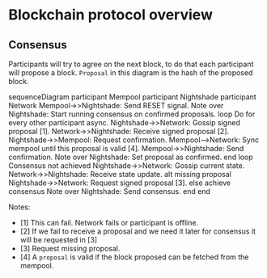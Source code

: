 # Blockchain protocol overview

## Consensus

Participants will try to agree on the next block, to do that each participant will propose a block. `Proposal` in this diagram is the hash of the proposed block.

<div class="mermaid">
sequenceDiagram
    participant Mempool
    participant Nightshade
    participant Network
    Mempool->>Nightshade: Send RESET signal.
    Note over Nightshade: Start running consensus on confirmed proposals.
    loop Do for every other participant async.
        Nightshade->>Network: Gossip signed proposal [1].
        Network->>Nightshade: Receive signed proposal [2].
        Nightshade->>Mempool: Request confirmation.
        Mempool-->Network: Sync mempool until this proposal is valid [4].
        Mempool->>Nightshade: Send confirmation.
        Note over Nightshade: Set proposal as confirmed.
    end
    loop Consensus not achieved
        Nightshade->>Network: Gossip current state.
        Network->>Nightshade: Receive state update.
        alt missing proposal
            Nightshade->>Network: Request signed proposal [3].
        else achieve consensus
            Note over Nightshade: Send consensus.
        end
    end
</div>

Notes:

* [1] This can fail. Network fails or participant is offline.
* [2] If we fail to receive a proposal and we need it later for consensus it will be requested in [3]
* [3] Request missing proposal.
* [4] A `proposal` is valid if the block proposed can be fetched from the mempool.